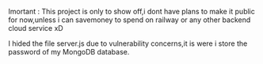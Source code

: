 Imortant :   This project is only to show off,i dont have plans to make it public for now,unless i can savemoney to spend on railway or any other backend cloud service xD

I hided the file server.js due to vulnerability concerns,it is were i store the password of my MongoDB database.
